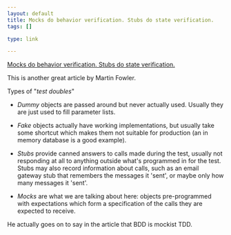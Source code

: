 ```yaml
--- 
layout: default
title: Mocks do behavior verification. Stubs do state verification.
tags: []

type: link

---
```

<a href="http://martinfowler.com/articles/mocksArentStubs.html">Mocks do behavior verification. Stubs do state verification.</a>

This is another great article by Martin Fowler. 

Types of "*test doubles*"

* *Dummy* objects are passed around but never actually used. Usually they are just used to fill parameter lists.

* *Fake* objects actually have working implementations, but usually take some shortcut which makes them not suitable for production (an in memory database is a good example).

* *Stubs* provide canned answers to calls made during the test, usually not responding at all to anything outside what's programmed in for the test. Stubs may also record information about calls, such as an email gateway stub that remembers the messages it 'sent', or maybe only how many messages it 'sent'.

* *Mocks* are what we are talking about here: objects pre-programmed with expectations which form a specification of the calls they are expected to receive.

He actually goes on to say in the article that BDD is mockist TDD.
